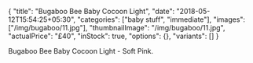 {
    "title": "Bugaboo Bee Baby Cocoon Light",
    "date": "2018-05-12T15:54:25+05:30",
    "categories": ["baby stuff", "immediate"],
    "images": ["/img/bugaboo/11.jpg"],
    "thumbnailImage": "/img/bugaboo/11.jpg",
    "actualPrice": "£40",
    "inStock": true,
    "options": {},
    "variants": []
}

Bugaboo Bee Baby Cocoon Light - Soft Pink.